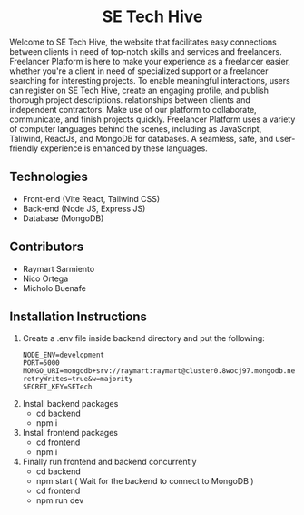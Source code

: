 <h1 align="center">
  SE Tech Hive
</h1>

Welcome to SE Tech Hive, the website that facilitates easy connections between clients in need of top-notch skills and services and freelancers. 
Freelancer Platform is here to make your experience as a freelancer easier, whether you're a client in need of specialized support or a freelancer searching for interesting projects.
To enable meaningful interactions, users can register on SE Tech Hive, create an engaging profile, and publish thorough project descriptions.
relationships between clients and independent contractors. Make use of our platform to collaborate, communicate, and finish projects quickly.
Freelancer Platform uses a variety of computer languages behind the scenes, including as JavaScript, Taliwind, ReactJs, and MongoDB for databases. 
A seamless, safe, and user-friendly experience is enhanced by these languages.

## Technologies
- Front-end (Vite React, Tailwind CSS)
- Back-end (Node JS, Express JS)
- Database (MongoDB)

## Contributors
- Raymart Sarmiento
- Nico Ortega
- Micholo Buenafe

## Installation Instructions
1. Create a .env file inside backend directory and put the following:
    ```
    NODE_ENV=development
    PORT=5000
    MONGO_URI=mongodb+srv://raymart:raymart@cluster0.8wocj97.mongodb.net/setech?retryWrites=true&w=majority
    SECRET_KEY=SETech
    ```
2. Install backend packages
    - cd backend
    - npm i
3. Install frontend packages
    - cd frontend
    - npm i
4. Finally run frontend and backend concurrently
   - cd backend
   - npm start ( Wait for the backend to connect to MongoDB )
   - cd frontend
   - npm run dev
